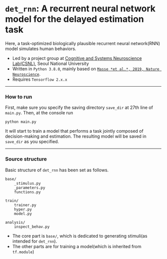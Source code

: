 # `det_rnn`: A **recurrent neural network** model for the **delayed estimation task**

Here, a task-optimized biologically plausible recurrent neural network(RNN) model simulates human behaviors. 

+ Led by a project group at [Cognitive and Systems Neuroscience Lab(CSNL)](https://www.snu-csnl.com/), Seoul National University
+ Written in `Python 3.8.0`, mainly based on [`Masse *et al.*, 2019, Nature Neuroscience`](https://github.com/nmasse/Short-term-plasticity-RNN). 
+ Requires `Tensorflow 2.x.x`

---
### How to run

First, make sure you specify the saving directory `save_dir` at 27th line of `main.py`. Then, at the console run 

```
python main.py
```

It will start to train a model that performs a task jointly composed of decision-making and estimation. The resulting model will be saved in `save_dir` as you specified.


---
### Source structure 
Basic structure of `det_rnn` has been set as follows.

```
base/ 
	_stimulus.py
	_parameters.py
	functions.py

train/
	trainer.py
	hyper.py
	model.py

analysis/
	inspect_behav.py
```

+ The core part is `base/`, which is dedicated to generating stimuli(as intended for `det_rnn`). 
+ The other parts are for training a model(which is inherited from `tf.module`)

